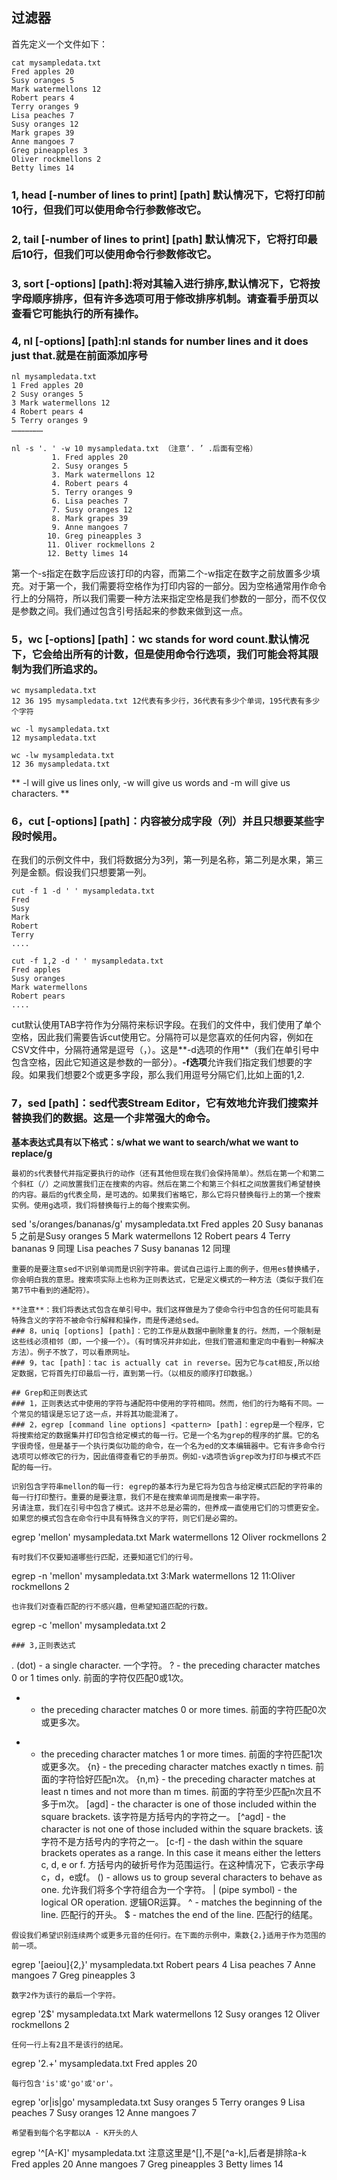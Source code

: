 ## 过滤器
首先定义一个文件如下：
```
cat mysampledata.txt
Fred apples 20
Susy oranges 5
Mark watermellons 12
Robert pears 4
Terry oranges 9
Lisa peaches 7
Susy oranges 12
Mark grapes 39
Anne mangoes 7
Greg pineapples 3
Oliver rockmellons 2
Betty limes 14
```
### 1, head [-number of lines to print] [path] 默认情况下，它将打印前10行，但我们可以使用命令行参数修改它。
### 2, tail [-number of lines to print] [path] 默认情况下，它将打印最后10行，但我们可以使用命令行参数修改它。
### 3, sort [-options] [path]:将对其输入进行排序,默认情况下，它将按字母顺序排序，但有许多选项可用于修改排序机制。请查看手册页以查看它可能执行的所有操作。
### 4, nl [-options] [path]:nl stands for number lines and it does just that.就是在前面添加序号
```
nl mysampledata.txt
1 Fred apples 20
2 Susy oranges 5
3 Mark watermellons 12
4 Robert pears 4
5 Terry oranges 9
…………………
```
```
nl -s '. ' -w 10 mysampledata.txt （注意‘. ’ .后面有空格）
         1. Fred apples 20
         2. Susy oranges 5
         3. Mark watermellons 12
         4. Robert pears 4
         5. Terry oranges 9
         6. Lisa peaches 7
         7. Susy oranges 12
         8. Mark grapes 39
         9. Anne mangoes 7
        10. Greg pineapples 3
        11. Oliver rockmellons 2
        12. Betty limes 14
```
第一个-s指定在数字后应该打印的内容，而第二个-w指定在数字之前放置多少填充。对于第一个，我们需要将空格作为打印内容的一部分。因为空格通常用作命令行上的分隔符，所以我们需要一种方法来指定空格是我们参数的一部分，而不仅仅是参数之间。我们通过包含引号括起来的参数来做到这一点。
### 5，wc [-options] [path]：wc stands for word count.默认情况下，它会给出所有的计数，但是使用命令行选项，我们可能会将其限制为我们所追求的。
```
wc mysampledata.txt
12 36 195 mysampledata.txt 12代表有多少行，36代表有多少个单词，195代表有多少个字符

wc -l mysampledata.txt  
12 mysampledata.txt  

wc -lw mysampledata.txt 
12 36 mysampledata.txt
```
** -l will give us lines only, -w will give us words and -m will give us characters. **

### 6，cut [-options] [path]：内容被分成字段（列）并且只想要某些字段时候用。
在我们的示例文件中，我们将数据分为3列，第一列是名称，第二列是水果，第三列是金额。假设我们只想要第一列。
```
cut -f 1 -d ' ' mysampledata.txt
Fred
Susy
Mark
Robert
Terry
....

cut -f 1,2 -d ' ' mysampledata.txt
Fred apples
Susy oranges
Mark watermellons
Robert pears
....
```
cut默认使用TAB字符作为分隔符来标识字段。在我们的文件中，我们使用了单个空格，因此我们需要告诉cut使用它。分隔符可以是您喜欢的任何内容，例如在CSV文件中，分隔符通常是逗号（，）。这是**-d选项的作用**（我们在单引号中包含空格，因此它知道这是参数的一部分）。**-f选项**允许我们指定我们想要的字段。如果我们想要2个或更多字段，那么我们用逗号分隔它们,比如上面的1,2.
### 7，sed <expression> [path]：sed代表Stream Editor，它有效地允许我们搜索并替换我们的数据。这是一个非常强大的命令。
**基本表达式具有以下格式：s/what we want to search/what we want to replace/g**
```
最初的s代表替代并指定要执行的动作（还有其他但现在我们会保持简单）。然后在第一个和第二个斜杠（/）之间放置我们正在搜索的内容。然后在第二个和第三个斜杠之间放置我们希望替换的内容。最后的g代表全局，是可选的。如果我们省略它，那么它将只替换每行上的第一个搜索实例。使用g选项，我们将替换每行上的每个搜索实例。
```
sed 's/oranges/bananas/g' mysampledata.txt
Fred apples 20
Susy bananas 5 之前是Susy oranges 5
Mark watermellons 12
Robert pears 4
Terry bananas 9 同理
Lisa peaches 7
Susy bananas 12 同理
```
重要的是要注意sed不识别单词而是识别字符串。尝试自己运行上面的例子，但用es替换橘子，你会明白我的意思。搜索项实际上也称为正则表达式，它是定义模式的一种方法（类似于我们在第7节中看到的通配符）。

**注意**：我们将表达式包含在单引号中。我们这样做是为了使命令行中包含的任何可能具有特殊含义的字符不被命令行解释和操作，而是传递给sed。
### 8，uniq [options] [path]：它的工作是从数据中删除重复的行。然而，一个限制是这些线必须相邻（即，一个接一个）。（有时情况并非如此，但我们管道和重定向中看到一种解决方法）。例子不放了，可以看原网址。
### 9，tac [path]：tac is actually cat in reverse。因为它与cat相反,所以给定数据，它将首先打印最后一行，直到第一行。（以相反的顺序打印数据。）

## Grep和正则表达式
### 1，正则表达式中使用的字符与通配符中使用的字符相同。然而，他们的行为略有不同。一个常见的错误是忘记了这一点，并将其功能混淆了。
### 2，egrep [command line options] <pattern> [path]：egrep是一个程序，它将搜索给定的数据集并打印包含给定模式的每一行。它是一个名为grep的程序的扩展。它的名字很奇怪，但是基于一个执行类似功能的命令，在一个名为ed的文本编辑器中。它有许多命令行选项可以修改它的行为，因此值得查看它的手册页。例如-v选项告诉grep改为打印与模式不匹配的每一行。

识别包含字符串mellon的每一行: egrep的基本行为是它将为包含与给定模式匹配的字符串的每一行打印整行。重要的是要注意，我们不是在搜索单词而是搜索一串字符。
另请注意，我们在引号中包含了模式。这并不总是必需的，但养成一直使用它们的习惯更安全。如果您的模式包含在命令行中具有特殊含义的字符，则它们是必需的。
```
egrep 'mellon' mysampledata.txt
Mark watermellons 12
Oliver rockmellons 2
```
有时我们不仅要知道哪些行匹配，还要知道它们的行号。
```
egrep -n 'mellon' mysampledata.txt
3:Mark watermellons 12
11:Oliver rockmellons 2
```
也许我们对查看匹配的行不感兴趣，但希望知道匹配的行数。
```
egrep -c 'mellon' mysampledata.txt
2
```
### 3,正则表达式
```
. (dot) - a single character. 一个字符。
? - the preceding character matches 0 or 1 times only. 前面的字符仅匹配0或1次。
* - the preceding character matches 0 or more times. 前面的字符匹配0次或更多次。
+ - the preceding character matches 1 or more times. 前面的字符匹配1次或更多次。
{n} - the preceding character matches exactly n times. 前面的字符恰好匹配n次。
{n,m} - the preceding character matches at least n times and not more than m times. 前面的字符至少匹配n次且不多于m次。
[agd] - the character is one of those included within the square brackets. 该字符是方括号内的字符之一。
[^agd] - the character is not one of those included within the square brackets. 该字符不是方括号内的字符之一。
[c-f] - the dash within the square brackets operates as a range. In this case it means either the letters c, d, e or f. 方括号内的破折号作为范围运行。在这种情况下，它表示字母c，d，e或f。
() - allows us to group several characters to behave as one. 允许我们将多个字符组合为一个字符。
| (pipe symbol) - the logical OR operation. 逻辑OR运算。
^ - matches the beginning of the line. 匹配行的开头。
$ - matches the end of the line. 匹配行的结尾。
```
假设我们希望识别连续两个或更多元音的任何行。在下面的示例中，乘数{2，}适用于作为范围的前一项。
```
egrep '[aeiou]{2,}' mysampledata.txt
Robert pears 4
Lisa peaches 7
Anne mangoes 7
Greg pineapples 3
```
数字2作为该行的最后一个字符。
```
egrep '2$' mysampledata.txt
Mark watermellons 12
Susy oranges 12
Oliver rockmellons 2
```
任何一行上有2且不是该行的结尾。
```
egrep '2.+' mysampledata.txt
Fred apples 20
```
每行包含'is'或'go'或'or'。
```
egrep 'or|is|go' mysampledata.txt
Susy oranges 5
Terry oranges 9
Lisa peaches 7
Susy oranges 12
Anne mangoes 7
```
希望看到每个名字都以A - K开头的人
```
egrep '^[A-K]' mysampledata.txt   注意这里是^[],不是[^a-k],后者是排除a-k
Fred apples 20
Anne mangoes 7
Greg pineapples 3
Betty limes 14
```
